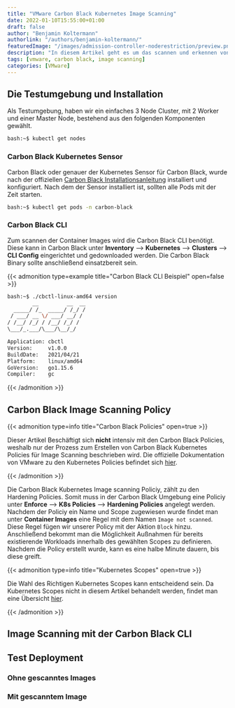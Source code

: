 ```yaml
---
title: "VMware Carbon Black Kubernetes Image Scanning"
date: 2022-01-10T15:55:00+01:00
draft: false
author: "Benjamin Koltermann"
authorlink: "/authors/benjamin-koltermann/"
featuredImage: "/images/admission-controller-noderestriction/preview.png"
description: "In diesem Artikel geht es um das scannen und erkennen von Schwachstellen von Container Images mit der VMware Carbon Black Lösung. Außerdem wird die Integration des Container Scanning mithilfe von Policies in ein Kubernetes Cluster beschrieben."
tags: [vmware, carbon black, image scanning]
categories: [VMware]
---
```


<!--more-->

## Die Testumgebung und Installation

Als Testumgebung, haben wir ein einfaches 3 Node Cluster, mit 2 Worker und einer Master Node, bestehend aus den folgenden Komponenten gewählt. 

```bash
bash:~$ kubectl get nodes

```

### Carbon Black Kubernetes Sensor

Carbon Black oder genauer der Kubernetes Sensor für Carbon Black, wurde nach der offiziellen [Carbon Black Installationsanleitung](https://docs.vmware.com/en/VMware-Carbon-Black-Cloud/services/cbc-sensor-installation-guide/GUID-D2D621D7-E341-4F16-88AF-B5919958B142.html) installiert und konfiguriert. Nach dem der Sensor installiert ist, sollten alle Pods mit der Zeit starten.

```bash
bash:~$ kubectl get pods -n carbon-black

```

### Carbon Black CLI

Zum scannen der Container Images wird die Carbon Black CLI benötigt. Diese kann in Carbon Black unter **Inventory** --> **Kubernetes** --> **Clusters** --> **CLI Config** eingerichtet und gedownloaded werden. Die Carbon Black Binary sollte anschließend einsatzbereit sein.

{{< admonition type=example title="Carbon Black CLI Beispiel" open=false >}}

```bash
bash:~$ ./cbctl-linux-amd64 version
        __         __  __
  _____/ /_  _____/ /_/ /
 / ___/ __ \/ ___/ __/ /
/ /__/ /_/ / /__/ /_/ /
\___/_.___/\___/\__/_/

Application: cbctl
Version:     v1.0.0
BuildDate:   2021/04/21
Platform:    linux/amd64
GoVersion:   go1.15.6
Compiler:    gc
```

{{< /admonition >}}

## Carbon Black Image Scanning Policy

{{< admonition type=info title="Carbon Black Policies" open=true >}}

Dieser Artikel Beschäftigt sich **nicht** intensiv mit den Carbon Black Policies, weshalb nur der Prozess zum Erstellen von Carbon Black Kubernetes Policies für Image Scanning beschrieben wird. Die offizielle Dokumentation von VMware zu den Kubernetes Policies befindet sich [hier](https://docs.vmware.com/en/VMware-Carbon-Black-Cloud/services/carbon-black-cloud-user-guide/GUID-AE6ED527-C2DF-471B-92F8-0C9269975C2B.html).

{{< /admonition >}}

Die Carbon Black Kubernetes Image scanning Policiy, zählt zu den Hardening Policies. Somit muss in der Carbon Black Umgebung eine Policiy unter **Enforce** --> **K8s Policies** --> **Hardening Policies** angelegt werden. Nachdem der Policiy ein Name und Scope zugewiesen wurde findet man unter **Container Images** eine Regel mit dem Namen `Image not scanned`. Diese Regel fügen wir unserer Policy mit der Aktion `Block` hinzu. Anschließend bekommt man die Möglichkeit Außnahmen für bereits existierende Workloads innerhalb des gewählten Scopes zu definieren. Nachdem die Policy erstellt wurde, kann es eine halbe Minute dauern, bis diese greift.

{{< admonition type=info title="Kubernetes Scopes" open=true >}}

Die Wahl des Richtigen Kubernetes Scopes kann entscheidend sein. Da Kubernetes Scopes nicht in diesem Artikel behandelt werden, findet man eine Übersicht [hier](https://docs.vmware.com/en/VMware-Carbon-Black-Cloud/services/carbon-black-cloud-user-guide/GUID-14E951FE-F4DA-49EB-9FF5-B655BB0490DC.html).

{{< /admonition >}}

## Image Scanning mit der Carbon Black CLI

## Test Deployment

### Ohne gescanntes Images

### Mit gescanntem Image

